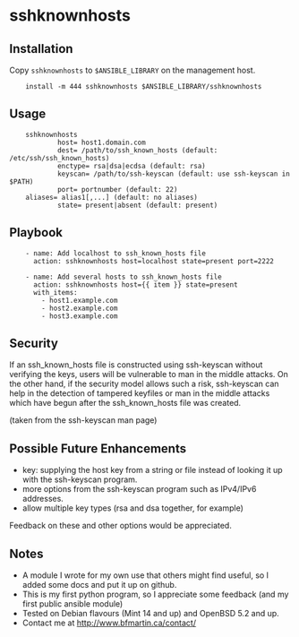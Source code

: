 # sshknownhosts


## Installation

Copy `sshknownhosts` to `$ANSIBLE_LIBRARY` on the management host.

        install -m 444 sshknownhosts $ANSIBLE_LIBRARY/sshknownhosts


## Usage

        sshknownhosts
                host= host1.domain.com
                dest= /path/to/ssh_known_hosts (default: /etc/ssh/ssh_known_hosts)
                enctype= rsa|dsa|ecdsa (default: rsa)
                keyscan= /path/to/ssh-keyscan (default: use ssh-keyscan in $PATH)
                port= portnumber (default: 22)
		aliases= alias1[,...] (default: no aliases)
                state= present|absent (default: present)

## Playbook

        - name: Add localhost to ssh_known_hosts file
          action: sshknownhosts host=localhost state=present port=2222

        - name: Add several hosts to ssh_known_hosts file
          action: sshknownhosts host={{ item }} state=present
          with_items:
            - host1.example.com
            - host2.example.com
            - host3.example.com



## Security

If an ssh_known_hosts file is constructed using ssh-keyscan without
verifying the keys, users will be vulnerable to man in the middle
attacks.  On the other hand, if the security model allows such a risk,
ssh-keyscan can help in the detection of tampered keyfiles or man in
the middle attacks which have begun after the ssh_known_hosts file was
created.

(taken from the ssh-keyscan man page)


## Possible Future Enhancements

- key: supplying the host key from a string or file instead of looking
  it up with the ssh-keyscan program.
- more options from the ssh-keyscan program such as IPv4/IPv6 addresses.
- allow multiple key types (rsa and dsa together, for example)

Feedback on these and other options would be appreciated.


## Notes

* A module I wrote for my own use that others might find useful, so I
  added some docs and put it up on github.
* This is my first python program, so I appreciate some feedback (and
  my first public ansible module)
* Tested on Debian flavours (Mint 14 and up) and OpenBSD 5.2 and up.
* Contact me at http://www.bfmartin.ca/contact/
